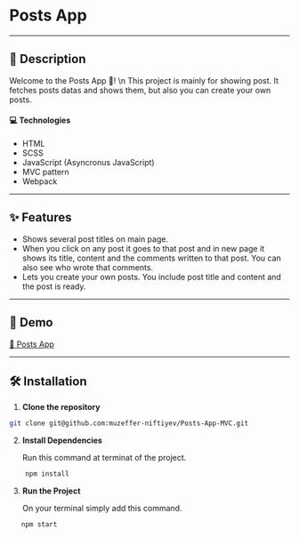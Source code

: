 # Posts App

---

## 📝 Description

Welcome to the Posts App 🤩! \n
This project is mainly for showing post. It fetches posts datas and shows them, but also you can create your own posts.

#### 💻 Technologies

- HTML
- SCSS
- JavaScript (Asyncronus JavaScript)
- MVC pattern
- Webpack

---

## ✨ Features

- Shows several post titles on main page.
- When you click on any post it goes to that post and in new page it shows its title, content and the comments written to that post. You can also see who wrote that comments.
- Lets you create your own posts. You include post title and content and the post is ready.

---

## 🚀 Demo

[🔗 Posts App](https://posts-app-01.netlify.app)

---

## 🛠 Installation

1. **Clone the repository**

```bash
git clone git@github.com:muzeffer-niftiyev/Posts-App-MVC.git
```

2. **Install Dependencies**
   
   Run this command at terminat of the project.

```bash
    npm install
```

3. **Run the Project**
   
   On your terminal simply add this command.

```bash
   npm start
```
